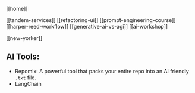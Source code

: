 [[home]]

[[tandem-services]]
[[refactoring-ui]]
[[prompt-engineering-course]]
[[harper-reed-workflow]]
[[generative-ai-vs-agi]]
[[ai-workshop]]

[[new-yorker]]

## AI Tools:

- Repomix: A powerful tool that packs your entire repo into an AI friendly `.txt` file.
- LangChain
